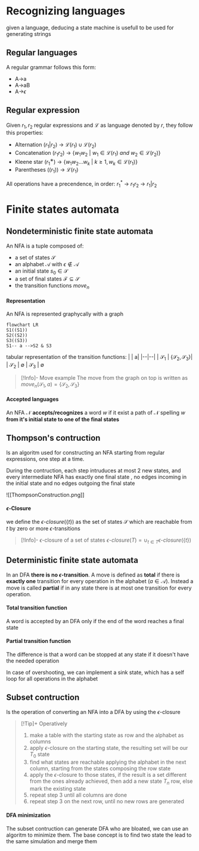 # Recognizing languages
given a language, deducing a state machine is usefull to be used for generating strings

## Regular languages
A regular grammar follows this form:
- A->a
- A->aB
- A->$\epsilon$

## Regular expression
Given $r_1,r_2$ regular expressions and $\mathcal{L}$ as language denoted by $r$, they follow this properties:
- Alternation ($r_1 | r_2$) -> $\mathcal{L}(r_1)\cup\mathcal{L}(r_2)$ 
- Concatenation ($r_1r_2$)  -> {$w_1 w_2\ |\ w_1\in\mathcal{L}(r_1)\ and\ w_2\in\mathcal{L}(r_2)$}
- Kleene star (${r_1}^∗$) -> {$w_1 w_2 ... w_k\ |\ k\geq1, w_k\in\mathcal{L}(r_1)$}
- Parentheses ($(r_1)$) -> $\mathcal{L}(r_1)$ 

All operations have a precendence, in order: ${r_1}^*$ -> $r_1 r_2$ -> $r_1|r_2$ 

# Finite states automata
## Nondeterministic finite state automata
An NFA is a tuple composed of:
- a set of states $\mathcal{S}$ 
- an alphabet $\mathcal{A}$ with $\epsilon\notin\mathcal{A}$ 
- an initial state $s_0\in\mathcal{S}$
- a set of final states $\mathcal{F}\subseteq\mathcal{S}$
- the transition functions $move_n$ 

#### Representation
An NFA is represented graphycally with a graph
```mermaid
flowchart LR
S1((S1))
S2((S2))
S3((S3))
S1-- a -->S2 & S3
```
tabular representation of the transition functions:
|  |  a|
|--|--|
| $\mathcal{S}_1$ | {$\mathcal{S}_2, \mathcal{S}_3$}|
| $\mathcal{S}_2$ | $\emptyset$
| $\mathcal{S}_3$ | $\emptyset$

>[!Info]- Move example
> The move from the graph on top is written as $move_n(\mathcal{S}_1, a)=\{\mathcal{S}_2,\mathcal{S}_3\}$

#### Accepted languages
An NFA $\mathcal{N}$ **accepts/recognizes** a word $w$ if it exist a path of $\mathcal{N}$ spelling $w$ **from it's initial state to one of the final states**

## Thompson's contruction
Is an algoritm used for constructing an NFA starting from regular expressions, one step at a time.

During the contruction, each step intruduces at most 2 new states, and every intermediate NFA has exactly one final state , no edges incoming in the initial state and no edges outgoing the final state

![[ThompsonConstruction.png]]

#### $\epsilon$-Closure
we define the $\epsilon\text{-}closure(\{t\})$ as the set of states $\mathcal{S}$ which are reachable from $t$ by zero or more $\epsilon$-transitions


> [!Info]- $\epsilon$-closure of a set of states
> $\epsilon\text{-}closure(T)=\cup_{t\in T}\epsilon\text{-}closure(\{t\})$

## Deterministic finite state automata
In an DFA **there is no $\epsilon$-transition**. 
A move is defined as **total** if there is **exactly one** transition for every operation in the alphabet ($a\in\mathcal{A}$). Instead a move is called **partial** if in any state there is at most one transition for every operation.

#### Total transition function
A word is accepted by an DFA only if the end of the word reaches a final state

#### Partial transition function
The difference is that a word can be stopped at any state if it doesn't have the needed operation

In case of overshooting, we can implement a sink state, which has a self loop for all operations in the alphabet

## Subset contruction
Is the operation of converting an NFA into a DFA by using the $\epsilon$-closure

> [!Tip]+ Operatively
> 1. make a table with the starting state as row and the alphabet as columns
> 2. apply $\epsilon$-closure on the starting state, the resulting set will be our $T_0$ state
> 3. find what states are reachable applying the alphabet in the next column, starting from the states composing the row state
> 4. apply the $\epsilon$-closure to those states, if the result is a set different from the ones already achieved, then add a new state $T_n$ row,  else mark the existing state
> 5. repeat step 3 until all columns are done
> 6. repeat step 3 on the next row, until no new rows are generated

#### DFA minimization 
The subset contruction can generate DFA who are bloated, we can use an algoritm to minimize them. The base concept is to find two state the lead to the same simulation and merge them

